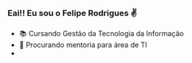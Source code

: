 ### Eai!! Eu sou o Felipe Rodrigues ✌

* 📚 Cursando Gestão da Tecnologia da Informação
* 🤔 Procurando mentoria para área de TI
*

